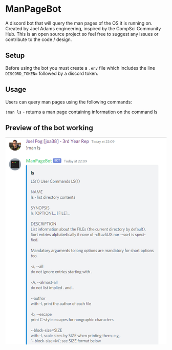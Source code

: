 # ManPageBot

A discord bot that will query the man pages of the OS it is running on. Created by Joel Adams engineering, inspired by the CompSci Community Hub. This is an open source project so feel free to suggest any issues or contribute to the code / design.

## Setup

Before using the bot you must create a `.env` file which includes the line `DISCORD_TOKEN=` followed by a discord token.

## Usage

Users can query man pages using the following commands:

`!man ls` - returns a man page containing information on the command ls

## Preview of the bot working

![Preview](https://raw.githubusercontent.com/JoelLucaAdams/ManPageBot/main/Preview.png)